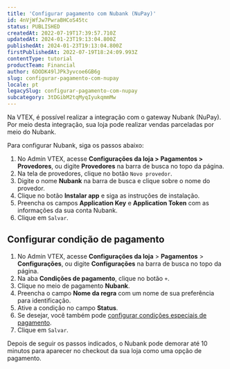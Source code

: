 ```yaml
---
title: 'Configurar pagamento com Nubank (NuPay)'
id: 4nVjWfJw7PwraBHCoS45tc
status: PUBLISHED
createdAt: 2022-07-19T17:39:57.710Z
updatedAt: 2024-01-23T19:13:04.800Z
publishedAt: 2024-01-23T19:13:04.800Z
firstPublishedAt: 2022-07-19T18:24:09.993Z
contentType: tutorial
productTeam: Financial
author: 6DODK49lJPk3yvcoe6GB6g
slug: configurar-pagamento-com-nupay
locale: pt
legacySlug: configurar-pagamento-com-nupay
subcategory: 3tDGibM2tqMyqIyukqmmMw
---
```


Na VTEX, é possível realizar a integração com o gateway Nubank (NuPay). Por meio desta integração, sua loja pode realizar vendas parceladas por meio do Nubank.

Para configurar Nubank, siga os passos abaixo:

1. No Admin VTEX, acesse __Configurações da loja > Pagamentos > Provedores__, ou digite __Provedores__ na barra de busca no topo da página.
2. Na tela de provedores, clique no botão `Novo provedor`.
3. Digite o nome __Nubank__ na barra de busca e clique sobre o nome do provedor.
4. Clique no botão __Instalar app__ e siga as instruções de instalação.
5. Preencha os campos __Application Key__ e __Application Token__ com as informações da sua conta Nubank.
6. Clique em `Salvar`.

## Configurar condição de pagamento

1. No Admin VTEX, acesse **Configurações da loja** > **Pagamentos** > **Configurações**, ou digite **Configurações** na barra de busca no topo da página.
2. Na aba __Condições de pagamento__, clique no botão `+`.
3. Clique no meio de pagamento __Nubank__.
4. Preencha o campo __Nome da regra__ com um nome de sua preferência para identificação.
5. Ative a condição no campo __Status__.
6. Se desejar, você também pode [configurar condições especiais de pagamento](https://help.vtex.com/pt/tutorial/condiciones-especiales--tutorials_456?&utm_source=autocomplete#).
7. Clique em `Salvar`.

Depois de seguir os passos indicados, o Nubank pode demorar até 10 minutos para aparecer no checkout da sua loja como uma opção de pagamento. 

